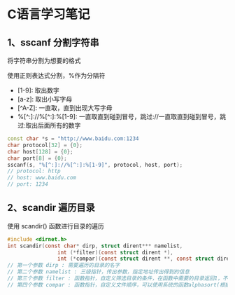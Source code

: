 # C语言学习笔记

## 1、sscanf 分割字符串

将字符串分割为想要的格式

使用正则表达式分割，%作为分隔符
* \[1-9]: 取出数字
* \[a-z]: 取出小写字母
* \[^A-Z]: 一直取，直到出现大写字母
* %\[^:]://%\[^:]:%\[1-9]: 一直取直到碰到冒号，跳过://一直取直到碰到冒号，跳过:取出后面所有的数字

```c++
const char *s = "http://www.baidu.com:1234
char protocol[32] = {0};
char host[128] = {0};
char port[8] = {0};
sscanf(s, "%[^:]://%[^:]:%[1-9]", protocol, host, port);
// protocol: http
// host: www.baidu.com
// port: 1234
```

## 2、scandir 遍历目录

使用 scandir() 函数进行目录的遍历

```c
#include <dirnet.h>
int scandir(const char* dirp, struct dirent*** namelist,
                int (*filter)(const struct dirent *),
                int (*compar)(const struct dirent **, const struct dirent **));
// 第一个参数 dirp : 需要遍历的目录的名字
// 第二个参数 namelist : 三级指针，传出参数，指定地址传出得到的信息
// 第三个参数 filter : 函数指针，自定义筛选目录的条件，在函数中需要的目录返回1，不需要的返回0
// 第四个参数 compar : 函数指针，自定义文件顺序，可以使用系统的函数alphasort(根据文件名排序)，versionsort(根据版本排序)
```
